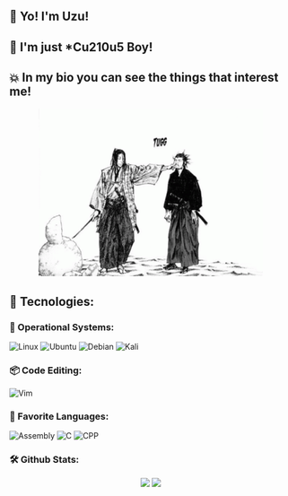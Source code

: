 <h2> 👋 Yo! I'm Uzu! </h2> 
<h2> 🤡 I'm just *Cu210u5 Boy! </h2>
<h2> 💥 In my bio you can see the things that interest me! </h2>

<p align="center"><img width = 400 src="meme.gif"></p>

## 👾 Tecnologies:

### 🚀 Operational Systems:
![Linux](https://img.shields.io/badge/Linux-FCC624?style=for-the-badge&logo=linux&logoColor=black)
![Ubuntu](https://img.shields.io/badge/Ubuntu-E95420?style=for-the-badge&logo=ubuntu&logoColor=white)
![Debian](https://img.shields.io/badge/Debian-D70A53?style=for-the-badge&logo=debian&logoColor=white)
![Kali](https://img.shields.io/badge/Kali_Linux-557C94?style=for-the-badge&logo=kali-linux&logoColor=white)

### 📦 Code Editing:
![Vim](https://img.shields.io/badge/VIM-%2311AB00.svg?style=for-the-badge&logo=vim&logoColor=white)

### 🤖 Favorite Languages: 
![Assembly](https://img.shields.io/badge/_-ASM-6E4C13.svg?style=for-the-badge)
![C](https://img.shields.io/badge/c-%2300599C.svg?style=for-the-badge&logo=c&logoColor=white)
![CPP](https://img.shields.io/badge/c++-%2300599C.svg?style=for-the-badge&logo=c%2B%2B&logoColor=white)

### 🛠️ Github Stats: 
<div align="center">
  <img src="https://github-readme-stats.vercel.app/api?username=hellouzu&theme=tokyonight">
  <img src="https://github-readme-stats.vercel.app/api/top-langs/?username=hellouzu&theme=tokyonight">
</div>

